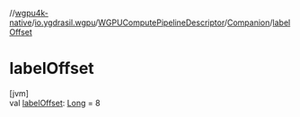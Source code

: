 //[wgpu4k-native](../../../../index.md)/[io.ygdrasil.wgpu](../../index.md)/[WGPUComputePipelineDescriptor](../index.md)/[Companion](index.md)/[labelOffset](label-offset.md)

# labelOffset

[jvm]\
val [labelOffset](label-offset.md): [Long](https://kotlinlang.org/api/core/kotlin-stdlib/kotlin/-long/index.html) = 8